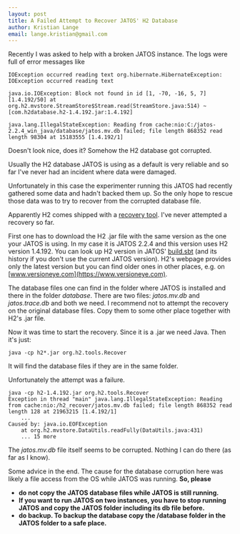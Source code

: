 ```yaml
---
layout: post
title: A Failed Attempt to Recover JATOS' H2 Database
author: Kristian Lange
email: lange.kristian@gmail.com
---
```


Recently I was asked to help with a broken JATOS instance. The logs were full of error messages like

```
IOException occurred reading text org.hibernate.HibernateException: IOException occurred reading text
```

```
java.io.IOException: Block not found in id [1, -70, -16, 5, 7] [1.4.192/50] at org.h2.mvstore.StreamStore$Stream.read(StreamStore.java:514) ~[com.h2database.h2-1.4.192.jar:1.4.192]
```

```
java.lang.IllegalStateException: Reading from cache:nio:C:/jatos-2.2.4_win_java/database/jatos.mv.db failed; file length 868352 read length 98304 at 15183555 [1.4.192/1]
```

Doesn't look nice, does it? Somehow the H2 database got corrupted.

Usually the H2 database JATOS is using as a default is very reliable and so far I've never had an incident where data were damaged.

Unfortunately in this case the experimenter running this JATOS had recently gathered some data and hadn't backed them up. So the only hope to rescue those data was to try to recover from the corrupted database file. 

Apparently H2 comes shipped with a [recovery tool](http://www.h2database.com/javadoc/org/h2/tools/Recover.html). I've never attempted a recovery so far.

First one has to download the H2 .jar file with the same version as the one your JATOS is using. In my case it is JATOS 2.2.4 and this version uses H2 version 1.4.192. You can look up H2 version in JATOS' [build.sbt](https://github.com/JATOS/JATOS/blob/master/build.sbt) (and its history if you don't use the current JATOS version). H2's webpage provides only the latest version but you can find older ones in other places, e.g. on [www.versioneye.com](https://www.versioneye.com). 

The database files one can find in the folder where JATOS is installed and there in the folder _database_. There are two files: _jatos.mv.db_ and _jatos.trace.db_ and both we need. I recommend not to attempt the recovery on the original database files. Copy them to some other place together with H2's .jar file.

Now it was time to start the recovery. Since it is a .jar we need Java. Then it's just:
```
java -cp h2*.jar org.h2.tools.Recover
```
It will find the database files if they are in the same folder.

Unfortunately the attempt was a failure.

```
java -cp h2-1.4.192.jar org.h2.tools.Recover
Exception in thread "main" java.lang.IllegalStateException: Reading from cache:nio:/h2_recover/jatos.mv.db failed; file length 868352 read length 128 at 21963215 [1.4.192/1]
	...
Caused by: java.io.EOFException
	at org.h2.mvstore.DataUtils.readFully(DataUtils.java:431)
	... 15 more
```

The _jatos.mv.db_ file itself seems to be corrupted. Nothing I can do there (as far as I know).

Some advice in the end. The cause for the database corruption here was likely a file access from the OS while JATOS was running. **So, please**
* **do not copy the JATOS database files while JATOS is still running.**
* **If you want to run JATOS on two instances, you have to stop running JATOS and copy the JATOS folder including its db file before.**
* **do backup. To backup the database copy the /database folder in the JATOS folder to a safe place.**
